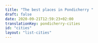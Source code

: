 ```yaml
---
title: "The best places in Pondicherry "
draft: false
date: 2020-09-21T12:59:23+02:00
translationKey: pondicherry-cities
id: "cities"
layout: "list-cities"
---
```

